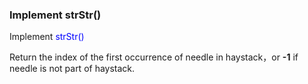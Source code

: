 ### Implement strStr()

Implement <font color='blue'>strStr()</font>

Return the index of the first occurrence of needle in haystack，or **-1** if needle is not part of haystack.

